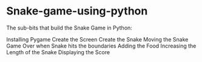 # Snake-game-using-python

The sub-bits that build the Snake Game in Python:

Installing Pygame
Create the Screen
Create the Snake
Moving the Snake
Game Over when Snake hits the boundaries
Adding the Food
Increasing the Length of the Snake
Displaying the Score
